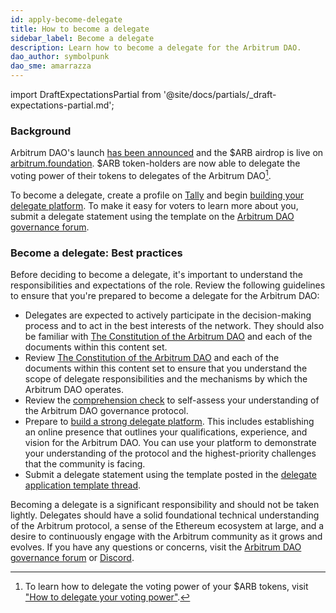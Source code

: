 ```yaml
---
id: apply-become-delegate
title: How to become a delegate
sidebar_label: Become a delegate
description: Learn how to become a delegate for the Arbitrum DAO.
dao_author: symbolpunk
dao_sme: amarrazza
---
```


import DraftExpectationsPartial from '@site/docs/partials/_draft-expectations-partial.md'; 

<DraftExpectationsPartial />

### Background

Arbitrum DAO's launch [has been announced](https://arbitrumfoundation.medium.com/arbitrum-the-next-phase-of-decentralization-e7f8b37b5226) and the $ARB airdrop is live on [arbitrum.foundation](https://arbitrum.foundation/). $ARB token-holders are now able to delegate the voting power of their tokens to delegates of the Arbitrum DAO[^1].

To become a <a data-quicklook-from='delegate'>delegate</a>, create a profile on [Tally](https://tally.xyz/gov/arbitrum) and begin [building your delegate platform](./build-strong-delegate-platform). To make it easy for voters to learn more about you, submit a delegate statement using the template on the [Arbitrum DAO governance forum](https://forum.arbitrum.foundation/t/delegate-application-template/31).

### Become a delegate: Best practices

Before deciding to become a delegate, it's important to understand the responsibilities and expectations of the role. Review the following guidelines to ensure that you're prepared to become a delegate for the Arbitrum DAO:

 - Delegates are expected to actively participate in the decision-making process and to act in the best interests of the network. They should also be familiar with [The Constitution of the Arbitrum DAO](../dao-constitution) and each of the documents within this content set.
 - Review [The Constitution of the Arbitrum DAO](../dao-constitution) and each of the documents within this content set to ensure that you understand the scope of delegate responsibilities and the mechanisms by which the Arbitrum DAO operates.
 - Review the [comprehension check](../dao-comprehension-check.md) to self-assess your understanding of the Arbitrum DAO governance protocol.
 - Prepare to [build a strong delegate platform](./build-strong-delegate-platform). This includes establishing an online presence that outlines your qualifications, experience, and vision for the Arbitrum DAO. You can use your platform to demonstrate your understanding of the protocol and the highest-priority challenges that the community is facing.
 - Submit a delegate statement using the template posted in the [delegate application template thread](https://forum.arbitrum.foundation/t/delegate-application-template/31).

Becoming a delegate is a significant responsibility and should not be taken lightly. Delegates should have a solid foundational technical understanding of the Arbitrum protocol, a sense of the Ethereum ecosystem at large, and a desire to continuously engage with the Arbitrum community as it grows and evolves. If you have any questions or concerns, visit the [Arbitrum DAO governance forum](https://forum.arbitrum.foundation/) or [Discord](https://www.discord.gg/arbitrum).

[^1]: To learn how to delegate the voting power of your $ARB tokens, visit ["How to delegate your voting power"](./select-delegate-voting-power.md).
